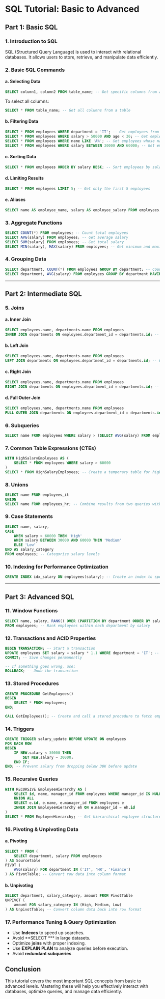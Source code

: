 # SQL Tutorial: Basic to Advanced

## Part 1: Basic SQL
### 1. Introduction to SQL
SQL (Structured Query Language) is used to interact with relational databases. It allows users to store, retrieve, and manipulate data efficiently.

### 2. Basic SQL Commands
#### a. Selecting Data
```sql
SELECT column1, column2 FROM table_name; -- Get specific columns from a table
```
To select all columns:
```sql
SELECT * FROM table_name; -- Get all columns from a table
```

#### b. Filtering Data
```sql
SELECT * FROM employees WHERE department = 'IT'; -- Get employees from IT department
SELECT * FROM employees WHERE salary > 50000 AND age < 30; -- Get employees earning more than 50K and younger than 30
SELECT * FROM employees WHERE name LIKE 'A%'; -- Get employees whose name starts with 'A'
SELECT * FROM employees WHERE salary BETWEEN 30000 AND 60000; -- Get employees with salary between 30K and 60K
```

#### c. Sorting Data
```sql
SELECT * FROM employees ORDER BY salary DESC; -- Sort employees by salary (highest to lowest)
```

#### d. Limiting Results
```sql
SELECT * FROM employees LIMIT 5; -- Get only the first 5 employees
```

#### e. Aliases
```sql
SELECT name AS employee_name, salary AS employee_salary FROM employees; -- Rename columns in output
```

### 3. Aggregate Functions
```sql
SELECT COUNT(*) FROM employees; -- Count total employees
SELECT AVG(salary) FROM employees; -- Get average salary
SELECT SUM(salary) FROM employees; -- Get total salary
SELECT MIN(salary), MAX(salary) FROM employees; -- Get minimum and maximum salary
```

### 4. Grouping Data
```sql
SELECT department, COUNT(*) FROM employees GROUP BY department; -- Count employees in each department
SELECT department, AVG(salary) FROM employees GROUP BY department HAVING AVG(salary) > 50000; -- Get departments with average salary above 50K
```

---

## Part 2: Intermediate SQL
### 5. Joins
#### a. Inner Join
```sql
SELECT employees.name, departments.name FROM employees 
INNER JOIN departments ON employees.department_id = departments.id; -- Get employees with their department names
```
#### b. Left Join
```sql
SELECT employees.name, departments.name FROM employees 
LEFT JOIN departments ON employees.department_id = departments.id; -- Get all employees, even those without departments
```
#### c. Right Join
```sql
SELECT employees.name, departments.name FROM employees 
RIGHT JOIN departments ON employees.department_id = departments.id; -- Get all departments, even those without employees
```
#### d. Full Outer Join
```sql
SELECT employees.name, departments.name FROM employees 
FULL OUTER JOIN departments ON employees.department_id = departments.id; -- Get all employees and departments
```

### 6. Subqueries
```sql
SELECT name FROM employees WHERE salary > (SELECT AVG(salary) FROM employees); -- Get employees earning above average salary
```

### 7. Common Table Expressions (CTEs)
```sql
WITH HighSalaryEmployees AS (
    SELECT * FROM employees WHERE salary > 60000
)
SELECT * FROM HighSalaryEmployees; -- Create a temporary table for high salary employees
```

### 8. Unions
```sql
SELECT name FROM employees_it
UNION
SELECT name FROM employees_hr; -- Combine results from two queries without duplicates
```

### 9. Case Statements
```sql
SELECT name, salary,
CASE 
    WHEN salary > 60000 THEN 'High'
    WHEN salary BETWEEN 30000 AND 60000 THEN 'Medium'
    ELSE 'Low'
END AS salary_category
FROM employees; -- Categorize salary levels
```

### 10. Indexing for Performance Optimization
```sql
CREATE INDEX idx_salary ON employees(salary); -- Create an index to speed up salary searches
```

---

## Part 3: Advanced SQL
### 11. Window Functions
```sql
SELECT name, salary, RANK() OVER (PARTITION BY department ORDER BY salary DESC) as rank 
FROM employees; -- Rank employees within each department by salary
```

### 12. Transactions and ACID Properties
```sql
BEGIN TRANSACTION; -- Start a transaction
UPDATE employees SET salary = salary * 1.1 WHERE department = 'IT'; -- Increase IT employees' salary by 10%
COMMIT; -- Save changes permanently

-- If something goes wrong, use:
ROLLBACK; -- Undo the transaction
```

### 13. Stored Procedures
```sql
CREATE PROCEDURE GetEmployees()
BEGIN
    SELECT * FROM employees;
END;

CALL GetEmployees(); -- Create and call a stored procedure to fetch employees
```

### 14. Triggers
```sql
CREATE TRIGGER salary_update BEFORE UPDATE ON employees
FOR EACH ROW
BEGIN
    IF NEW.salary < 30000 THEN
        SET NEW.salary = 30000;
    END IF;
END; -- Prevent salary from dropping below 30K before update
```

### 15. Recursive Queries
```sql
WITH RECURSIVE EmployeeHierarchy AS (
    SELECT id, name, manager_id FROM employees WHERE manager_id IS NULL
    UNION ALL
    SELECT e.id, e.name, e.manager_id FROM employees e
    INNER JOIN EmployeeHierarchy eh ON e.manager_id = eh.id
)
SELECT * FROM EmployeeHierarchy; -- Get hierarchical employee structure
```

### 16. Pivoting & Unpivoting Data
#### a. Pivoting
```sql
SELECT * FROM (
    SELECT department, salary FROM employees
) AS SourceTable
PIVOT (
    AVG(salary) FOR department IN ('IT', 'HR', 'Finance')
) AS PivotTable; -- Convert row data into column format
```
#### b. Unpivoting
```sql
SELECT department, salary_category, amount FROM PivotTable
UNPIVOT (
    amount FOR salary_category IN (High, Medium, Low)
) AS UnpivotTable; -- Convert column data back into row format
```

### 17. Performance Tuning & Query Optimization
- Use **Indexes** to speed up searches.
- Avoid **SELECT *** in large datasets.
- Optimize **joins** with proper indexing.
- Use **EXPLAIN PLAN** to analyze queries before execution.
- Avoid **redundant subqueries**.

## Conclusion
This tutorial covers the most important SQL concepts from basic to advanced levels. Mastering these will help you effectively interact with databases, optimize queries, and manage data efficiently.

